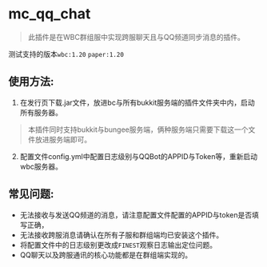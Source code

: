 # mc_qq_chat
> 此插件是在WBC群组服中实现跨服聊天且与QQ频道同步消息的插件。

测试支持的版本`wbc:1.20` `paper:1.20`

## 使用方法:
1. 在发行页下载.jar文件，放进bc与所有bukkit服务端的插件文件夹中内，启动所有服务器。
> 本插件同时支持bukkit与bungee服务端，俩种服务端只需要下载这一个文件放进服务端即可。
2. 配置文件config.yml中配置日志级别与QQBot的APPID与Token等，重新启动wbc服务器。

## 常见问题:
* 无法接收与发送QQ频道的消息，请注意配置文件配置的APPID与token是否填写正确，
* 无法接收跨服消息请确认在所有子服和群组端均已安装这个插件。
* 将配置文件中的日志级别更改成`FINEST`观察日志输出定位问题。
* QQ聊天以及跨服通讯的核心功能都是在群组端实现的。